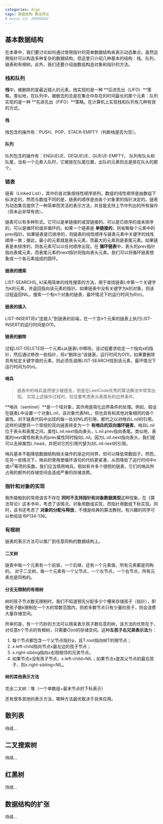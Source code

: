 ```yaml
---
categories: Algo
tags: 数据结构 算法导论
# music-id: 20090402
---
```

## 基本数据结构
在本章中，我们要讨论如何通过使用指针的简单数据结构来表示动态集合。虽然运用指针可以构造多种复杂的数据结构，但这里只介绍几种基本的结构：栈、队列、链表和有根树。此外，我们还要介绍由数组构造对象和指针的方法。

### 栈和队列
**栈**中，被删除的是最近插入的元素，栈实现的是一种 **后进先出（LIFO）**策略。类似地，在队列中，被删去的总是在集合中存在的时间最长的那个元素：队列实现的是一种 **先进先出（FIFO）**策略。在计算机上实现栈和队列有几种有效的方式。
#### 栈
栈包含的操作有：PUSH、POP、STACK-EMPTY（判断栈是否为空）。
#### 队列
队列包含的操作有：ENQUEUE、DEQUEUE、QUEUE-EMPTY。
队列有队头和队尾，当有一个元素入队时，它被放在队尾位置，出队的元素则总是排在队头的那个。

### 链表
链表（Linked List），其中的各对象按线性顺序排列。数组的线性顺序是由数组下标决定的，然而与数组不同的是，链表的顺序是由各个对象里的指针决定的。链表为动态集合提供了一种简单而灵活的表示方法，并且能支持上节中列出的所有操作（但未必非常有效）。

链表可以有多种形式。它可以是单链接的或双链接的，可以是已排序的或未排序的，可以是循环的或非循环的。如果一个链表是 **单链接的**，则省略每个元素中的prev指针。如果链表是已排序的，则链表的线性顺序与链表元素中关键字的线性顺序一致；据此，最小的元素就是表头元素，而最大的元素则是表尾元素。如果链表是未排序的，则各元素可以以任何顺序出现。在 **循环链表**中，表头的prev指针指向表尾元素，而表尾元素的next指针则指向表头元素。我们可以将循环链表想象成一个各元素组成的圆环。
#### 链表的搜索
LIST-SEARCH(L, k)采用简单的线性搜索的方法，用于查找链表L中第一个关键字为k的元素，并返回指向该元素的指针。如果链表中没有关键字为k的对象，则该过程返回NIL。搜索一个有n个对象的链表，最坏情况下的运行时间为$\Theta(n)$。
#### 链表的插入
LIST-INSERT将x“连接入”到链表的前端，在一个含n个元素的链表上执行LIST-INSERT的运行时间是$O(1)$。
#### 链表的删除
过程LIST-DELETE将一个元素x从链表L中移除。该过程要求给定一个指向x的指针，然后通过修改一些指针，将x“删除出”该链表，运行时间为$O(1)$。如果要删除具有给定关键字值的元素，则必须先调用LIST-SEARCH找到该元素，最坏情况下运行时间为$\Theta(n)$。
#### 哨兵
> 链表中的哨兵虽然很少被提及，但是在LeetCode优秀的算法解法中常常出现。
实现上述操作过程时，往往要考虑表头表尾处的边界条件。

**哨兵（sentinel）**是一个哑对象，其作用是简化边界条件的处理。例如，假设在链表L中设置一个对象L.nil，该对象代表NIL，但也具有和其他对象相同的各个属性。对于链表代码中出现的每一处对NIL的引用，都代之以对哨兵L.nil的引用。这样的调整将一个常规的双向链表转变为一个 **有哨兵的双向循环链表**，哨兵L.nil位于表头和表尾之间。属性L.nil.next指向表头，L.nil.prev指向表尾。类似地，表尾的next属性和表头的prev属性同时指向L.nil。因为L.nil.next指向表头，我们就可以去掉属性L.head，并把对它的引用代替为对L.nil.next的引用。

哨兵基本不能降低数据结构相关操作的渐近时间界，但可以降低常数因子。然而，在另一些情况下，哨兵的使用使循环语句的代码更紧凑，从而降低了运行时间中$n$或$n^2$等项的系数。我们应当慎用哨兵。假如有许多个很短的链表，它们的哨兵所占用的额外的存储空间会造成严重的存储浪费。
### 指针和对象的实现
我所接触到的常用语言不存在 **同时不支持指针和对象数据类型**这种现象，在《算法导论》这本书中，考虑了该情况，对象用数组实现，而指针用数组下标实现。同时，该书还考虑了 **对象的分配与释放**，不愧是经典的算法教材。有兴趣的同学可以参阅该书P134-136。
### 有根树
链表的表示方法可以推广到任意同构的数据结构上。
#### 二叉树
链表中每一个元素有一个前驱，一个后继，还有一个元素值，所有元素都是同构的。
对于二叉树，每一个元素有一个父节点，一个左节点，一个右节点，所有元素也是同构的。
#### 分支无限制的有根树
树的孩子节点数无限制时，我们不知道预先分配多少个槽来存储孩子（指针），即使孩子数k限制在一个大的常数范围内，但若多数节点只有少量的孩子，则会浪费大量存储空间。

所幸的是，有一个巧妙的方法可以用来表示孩子数任意的树，该方法的优势在于，对任意n个节点的有根树，只需要$O(n)$的存储空间。这种**左孩子右兄弟表示法**为：
1. 每个节点都包含一个父节点指针p，且T.root指向树T的根节点；
2. x.left-child指向节点x最左边的孩子节点；
3. x.right-sibling指向x右侧相邻的兄弟节点。
4. 如果节点x没有孩子节点，x.left-child=NIL；如果节点x是其父节点的最右孩子，则x.right-sibling=NIL。

#### 树的其他表示方法
完全二叉树：堆（一个单数组+最末节点的下标表示）

还有很多其他的表示方法，哪种方法最优取决于具体应用。

## 散列表
待续...
## 二叉搜索树
待续...
## 红黑树
待续...
## 数据结构的扩张
待续...
